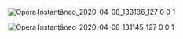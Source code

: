 
![Opera Instantâneo_2020-04-08_133136_127 0 0 1](https://user-images.githubusercontent.com/47678397/78809461-56203880-799d-11ea-9cf5-3d9f38283759.png)


![Opera Instantâneo_2020-04-08_131145_127 0 0 1](https://user-images.githubusercontent.com/47678397/78808706-3b998f80-799c-11ea-849d-2a32aa146a0d.png)

